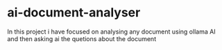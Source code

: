 # ai-document-analyser
In this project i have focused on analysing any document using ollama AI and then asking ai the quetions about the document
